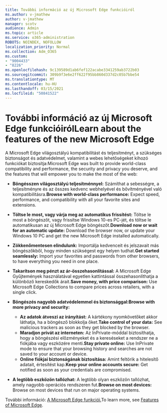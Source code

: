 ```yaml
---
title: További információ az új Microsoft Edge funkcióiról
ms.author: v-jmathew
author: v-jmathew
manager: scotv
audience: Admin
ms.topic: article
ms.service: o365-administration
ROBOTS: NOINDEX, NOFOLLOW
localization_priority: Normal
ms.collection: Adm_O365
ms.custom:
- "9004433"
- "8226"
ms.openlocfilehash: 9c139589d1ab6fef122acabe3341259ab3722b03
ms.sourcegitcommit: 309b9f3e6e2ff622f95bb860d337d2c05b7bbe54
ms.translationtype: MT
ms.contentlocale: hu-HU
ms.lasthandoff: 03/15/2021
ms.locfileid: "50841522"
---
```

# <a name="learn-about-the-features-of-the-new-microsoft-edge"></a><span data-ttu-id="7fa40-102">További információ az új Microsoft Edge funkcióiról</span><span class="sxs-lookup"><span data-stu-id="7fa40-102">Learn about the features of the new Microsoft Edge</span></span>

<span data-ttu-id="7fa40-103">A Microsoft Edge világosztályú kompatibilitást és teljesítményt, a szükséges biztonságot és adatvédelmet, valamint a webes lehetőségeket kihozó funkciókat biztosítja:</span><span class="sxs-lookup"><span data-stu-id="7fa40-103">Microsoft Edge was built to provide world-class compatibility and performance, the security and privacy you deserve, and the features that will empower you to make the most of the web:</span></span>

- <span data-ttu-id="7fa40-104">**Böngésszen világosztályú teljesítménnyel:** Számíthat a sebességre, a teljesítményre és az összes kedvenc webhelyével és bővítményével való kompatibilitásra.</span><span class="sxs-lookup"><span data-stu-id="7fa40-104">**Browse with world-class performance:** Expect speed, performance, and compatibility with all your favorite sites and extensions.</span></span>
- <span data-ttu-id="7fa40-105">**Töltse le most, vagy várja meg az automatikus frissítést:** Töltse le most a böngészőt, vagy frissítse Windows 10-es PC-jét, és töltse le automatikusan az új Microsoft Edge böngészőt.</span><span class="sxs-lookup"><span data-stu-id="7fa40-105">**Download now or wait for an automatic update:** Download the browser now, or update your Windows 10 PC and get the new Microsoft Edge installed automatically.</span></span>
- <span data-ttu-id="7fa40-106">**Zökkenőmentesen elindulunk:** Importálja kedvenceit és jelszavait más böngészőkből, hogy minden szükségest egy helyen tudhat.</span><span class="sxs-lookup"><span data-stu-id="7fa40-106">**Get started seamlessly:** Import your favorites and passwords from other browsers, to have everything you need in one place.</span></span>
- <span data-ttu-id="7fa40-107">**Takarítson meg pénzt az ár-összehasonlítással:** A Microsoft Edge Gyűjtemények használatával egyetlen kattintással összehasonlíthatja a különböző kereskedők árait.</span><span class="sxs-lookup"><span data-stu-id="7fa40-107">**Save money, with price comparison:** Use Microsoft Edge Collections to compare prices across retailers, with a single click.</span></span>
- <span data-ttu-id="7fa40-108">**Böngészés nagyobb adatvédelemmel és biztonsággal:**</span><span class="sxs-lookup"><span data-stu-id="7fa40-108">**Browse with more privacy and security:**</span></span>
  - <span data-ttu-id="7fa40-109">**Az adatok átveszi az irányítást:** A kártékony nyomkövetőket akkor láthatja, ha a böngésző blokkolja őket.</span><span class="sxs-lookup"><span data-stu-id="7fa40-109">**Take control of your data:** See malicious trackers as soon as they get blocked by the browser.</span></span>
  - <span data-ttu-id="7fa40-110">**Maradjon privát az interneten:** Az InPrivate-móddal biztosíthatja, hogy a böngészési előzményeket és a kereséseket a rendszer ne a fiókjába vagy eszközére menti.</span><span class="sxs-lookup"><span data-stu-id="7fa40-110">**Stay private online:** Use InPrivate mode to ensure that your browsing history and searches are not saved to your account or device.</span></span>
  - <span data-ttu-id="7fa40-111">**Online fiókjai biztonságának biztosítása:** Amint feltörik a hitelesítő adatait, értesítést kap.</span><span class="sxs-lookup"><span data-stu-id="7fa40-111">**Keep your online accounts secure:** Get notified as soon as your credentials are compromised.</span></span>

- <span data-ttu-id="7fa40-112">**A legtöbb eszközön tallózhat:** A legtöbb olyan eszközön tallózhat, amely nagyobb operációs rendszeren fut.</span><span class="sxs-lookup"><span data-stu-id="7fa40-112">**Browse on most devices:** Browse on most devices that run on major operating systems.</span></span>

<span data-ttu-id="7fa40-113">További információ: [A Microsoft Edge funkciói.](https://go.microsoft.com/fwlink/?linkid=2146817)</span><span class="sxs-lookup"><span data-stu-id="7fa40-113">To learn more, see [Features of Microsoft Edge](https://go.microsoft.com/fwlink/?linkid=2146817).</span></span>
